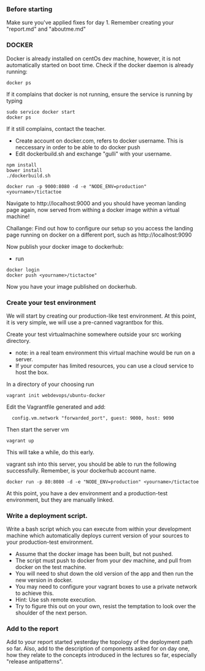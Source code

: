 ### Before starting
Make sure you've applied fixes for day 1. Remember creating your "report.md" and "aboutme.md"


### DOCKER

Docker is already installed on centOs dev machine, however, it is not automatically started on boot time.
Check if the docker daemon is already running:

``` 
docker ps
``` 
If it complains that docker is not running, ensure the service is running by typing
``` 
sudo service docker start
docker ps
``` 
If it still complains, contact the teacher.

* Create account on docker.com, <yourname> refers to docker username. This is neccessary in order to be able to do docker push
* Edit dockerbuild.sh and exchange "gulli" with your username.
 
``` 
npm install
bower install
./dockerbuild.sh
``` 


``` 
docker run -p 9000:8080 -d -e "NODE_ENV=production" <yourname>/tictactoe
``` 

Navigate to http://localhost:9000  and you should have yeoman landing page again, now served from withing a docker image
within a virtual machine!

Challange: Find out how to configure our setup so you access the landing page running on docker on a different port, 
such as http://localhost:9090


Now publish your docker image to dockerhub:
* run 
``` 
docker login
docker push <yourname>/tictactoe"
```

Now you have your image published on dockerhub.


### Create your test environment
We will start by creating our production-like test environment. At this point, it is very simple, we will use a
pre-canned vagrantbox for this.

Create your test virtualmachine somewhere outside your src working directory.
- note: in a real team environment this virtual machine would be run on a server.
- If your computer has limited resources, you can use a cloud service to host the box.

In a directory of your choosing run

```
vagrant init webdevops/ubuntu-docker
```
Edit the Vagrantfile generated and add:
```
  config.vm.network "forwarded_port", guest: 9000, host: 9090
```

Then start the server vm
```
vagrant up
```
This will take a while, do this early.

vagrant ssh into this server, you should be able to run the following successfully. Remember, <yourname> is your 
dockerhub account name.

``` 
docker run -p 80:8080 -d -e "NODE_ENV=production" <yourname>/tictactoe
``` 

At this point, you have a dev environment and a production-test environment, but they are manually linked.


### Write a deployment script.

Write a bash script which you can execute from within your development machine which automatically deploys
current version of your sources to your production-test environment. 
* Assume that the docker image has been built, but not pushed.
* The script must push to docker from your dev machine, and pull from docker on the test machine.
* You will need to shut down the old version of the app and then run the new version in docker.
* You may need to configure your vagrant boxes to use a private network to achieve this.
* Hint: Use ssh remote execution.
* Try to figure this out on your own, resist the temptation to look over the shoulder of the next person.


### Add to the report
Add to your report started yesterday the topology of the deployment path so far. Also, add to the description of
components asked for on day one, how they relate to the concepts introduced in the lectures so far, especially 
"release antipatterns".



